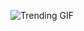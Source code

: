 
<!-- GIF_SECTION -->
![Trending GIF](https://media0.giphy.com/media/v1.Y2lkPThiYjIxNzcybnhzaHJwYXV3bGdqaGc5N2RtcWd6c3Fjbmp0d3M2eGg0M3lmMmQwMiZlcD12MV9naWZzX3NlYXJjaCZjdD1n/11ZSwQNWba4YF2/giphy.gif)
<!-- END_GIF_SECTION -->
